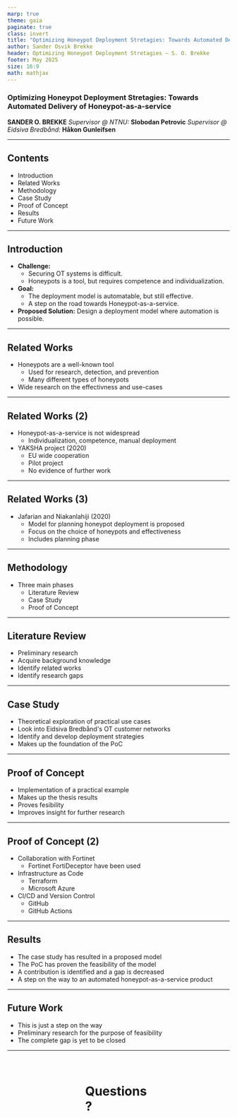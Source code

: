 ```yaml
---
marp: true
theme: gaia
paginate: true
class: invert
title: "Optimizing Honeypot Deployment Stretagies: Towards Automated Delivery of Honeypot-as-a-service"
author: Sander Osvik Brekke
header: Optimizing Honeypot Deployment Stretagies – S. O. Brekke
footer: May 2025
size: 16:9
math: mathjax
---
```


<style>
    img[alt="center"] { display: block; margin: 0 auto; }
</style>

### **Optimizing Honeypot Deployment Stretagies:** Towards Automated Delivery of Honeypot-as-a-service

__SANDER O. BREKKE__
_Supervisor @ NTNU:_ **Slobodan Petrovic**
_Supervisor @ Eidsiva Bredbånd:_ **Håkon Gunleifsen**

---

## Contents

- Introduction
- Related Works
- Methodology
- Case Study
- Proof of Concept
- Results
- Future Work

---

## Introduction

- **Challenge:**
    - Securing OT systems is difficult.
    - Honeypots is a tool, but requires competence and individualization.
- **Goal:**
    - The deployment model is automatable, but still effective.
    - A step on the road towards Honeypot-as-a-service.
- **Proposed Solution:** Design a deployment model where automation is possible.

---

## Related Works

- Honeypots are a well-known tool
    - Used for research, detection, and prevention
    - Many different types of honeypots
- Wide research on the effectivness and use-cases

---

## Related Works (2)

- Honeypot-as-a-service is not widespread
    - Individualization, competence, manual deployment
- YAKSHA project (2020)
    - EU wide cooperation
    - Pilot project
    - No evidence of further work

---

## Related Works (3)

- Jafarian and Niakanlahiji (2020)
    - Model for planning honeypot deployment is proposed
    - Focus on the choice of honeypots and effectiveness
    - Includes planning phase

---

## Methodology

- Three main phases
    - Literature Review
    - Case Study
    - Proof of Concept

---

## Literature Review

- Preliminary research
- Acquire background knowledge
- Identify related works
- Identify research gaps

---

## Case Study

- Theoretical exploration of practical use cases
- Look into Eidsiva Bredbånd's OT customer networks
- Identify and develop deployment strategies
- Makes up the foundation of the PoC

---

## Proof of Concept

- Implementation of a practical example
- Makes up the thesis results
- Proves fesibility
- Improves insight for further research

---

## Proof of Concept (2)

- Collaboration with Fortinet
    - Fortinet FortiDeceptor have been used
- Infrastructure as Code
    - Terraform
    - Microsoft Azure
- CI/CD and Version Control
    - GitHub
    - GitHub Actions

---

## Results

- The case study has resulted in a proposed model
- The PoC has proven the feasibility of the model
- A contribution is identified and a gap is decreased
- A step on the way to an automated honeypot-as-a-service product

---

## Future Work

- This is just a step on the way
- Preliminary research for the purpose of feasibility
- The complete gap is yet to be closed

---

<div style="margin: auto; margin-top: 15%; width: 30%">
<h1>Questions?</h1>
</div>
